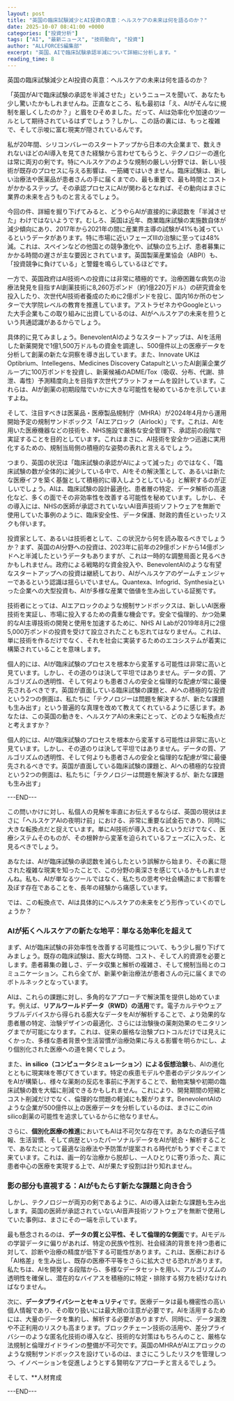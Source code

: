 ```yaml
---
layout: post
title: "英国の臨床試験減少とAI投資の真意：ヘルスケアの未来は何を語るのか？"
date: 2025-10-07 08:41:00 +0000
categories: ["投資分析"]
tags: ["AI", "最新ニュース", "技術動向", "投資"]
author: "ALLFORCES編集部"
excerpt: "英国、AIで臨床試験承認半減について詳細に分析します。"
reading_time: 8
---
```


英国の臨床試験減少とAI投資の真意：ヘルスケアの未来は何を語るのか？

「英国がAIで臨床試験の承認を半減させた」というニュースを聞いて、あなたも少し驚いたかもしれませんね。正直なところ、私も最初は「え、AIがそんなに規制を厳しくしたのか？」と眉をひそめました。だって、AIは効率化や加速のツールとして期待されているはずでしょう？しかし、この話の裏には、もっと複雑で、そして示唆に富む現実が隠されているんです。

私が20年間、シリコンバレーのスタートアップから日本の大企業まで、数えきれないほどのAI導入を見てきた経験から言わせてもらうと、テクノロジーの進化は常に両刃の剣です。特にヘルスケアのような規制の厳しい分野では、新しい技術が既存のプロセスに与える影響は、一筋縄ではいきません。臨床試験は、新しい治療法や医薬品が患者さんの手に届くまでの、最も重要で、最も時間とコストがかかるステップ。その承認プロセスにAIが関わるとなれば、その動向はまさに業界の未来を占うものと言えるでしょう。

今回の件、詳細を掘り下げてみると、どうやらAIが直接的に承認数を「半減させた」わけではないようです。むしろ、英国は近年、商業臨床試験の実施数自体が減少傾向にあり、2017年から2021年の間に産業界主導の試験が41%も減っているというデータがあります。特に市場に近いフェーズIIIの治験に至っては48%減。これは、スペインなどの他国との競争激化や、試験の立ち上げ、患者募集にかかる時間の遅さが主な要因とされています。英国製薬産業協会（ABPI）も、「投資競争に負けている」と警鐘を鳴らしているほどです。

一方で、英国政府はAI技術への投資には非常に積極的です。治療困難な病気の治療法発見を目指すAI創薬技術に8,260万ポンド（約1億220万ドル）の研究資金を投入したり、次世代AI技術者養成のために2億ポンドを投じ、国内16か所のセンターで大学院レベルの教育を推進しています。アストラゼネカやGoogleといった大手企業もこの取り組みに出資しているのは、AIがヘルスケアの未来を担うという共通認識があるからでしょう。

具体的に見てみましょう。BenevolentAIのようなスタートアップは、AIを活用した新薬開発で1億1,500万ドルもの資金を調達し、500億件以上の医療データを分析して創薬の新たな洞察を導き出しています。また、Innovate UKはOptibrium、Intellegens、Medicines Discovery CatapultといったAI創薬企業グループに100万ポンドを投資し、新薬候補のADME/Tox（吸収、分布、代謝、排泄、毒性）予測精度向上を目指す次世代プラットフォームを設計しています。これらは、AIが創薬の初期段階でいかに大きな可能性を秘めているかを示していますよね。

そして、注目すべきは医薬品・医療製品規制庁（MHRA）が2024年4月から運用開始予定の規制サンドボックス「AIエアロック（Airlock）」です。これは、AIを用いた医療機器などの技術を、NHS施設で厳格な安全管理下、承認前の段階で実証することを目的としています。これはまさに、AI技術を安全かつ迅速に実用化するための、規制当局側の積極的な姿勢の表れと言えるでしょう。

つまり、英国の状況は「臨床試験の承認がAIによって減った」のではなく、「臨床試験の数が全体的に減少している中で、AIをその解決策として、あるいは新たな医療イフを築く基盤として積極的に導入しようとしている」と解釈するのが正しいでしょう。AIは、臨床試験の設計最適化、患者層の特定、データ解析の高速化など、多くの面でその非効率性を改善する可能性を秘めています。しかし、その導入には、NHSの医師が承認されていないAI音声技術ソフトウェアを無断で使用していた事例のように、臨床安全性、データ保護、財政的責任といったリスクも伴います。

投資家として、あるいは技術者として、この状況から何を読み取るべきでしょうか？まず、英国のAI分野への投資は、2023年に前年の29億ポンドから14億ポンドへと半減したというデータもありますが、これは一時的な調整局面と見るべきかもしれません。政府による戦略的な資金投入や、BenevolentAIのような有望なスタートアップへの投資は継続しており、AIがヘルスケアのゲームチェンジャーであるという認識は揺らいでいません。Quantexa、Infogrid、Synthesiaといった企業への大型投資も、AIが多様な産業で価値を生み出している証拠です。

技術者にとっては、AIエアロックのような規制サンドボックスは、新しいAI医療技術を実証し、市場に投入するための貴重な機会です。安全で倫理的、かつ効果的なAI主導技術の開発と使用を加速するために、NHS AI Labが2019年8月に2億5,000万ポンドの投資を受けて設立されたことも忘れてはなりません。これは、単に技術を作るだけでなく、それを社会に実装するためのエコシステムが着実に構築されていることを意味します。

個人的には、AIが臨床試験のプロセスを根本から変革する可能性は非常に高いと見ています。しかし、その道のりは決して平坦ではありません。データの質、アルゴリズムの透明性、そして何よりも患者さんの安全と倫理的な配慮が常に最優先されるべきです。英国が直面している臨床試験の課題と、AIへの積極的な投資という2つの側面は、私たちに「テクノロジーは問題を解決するが、新たな課題も生み出す」という普遍的な真理を改めて教えてくれているように感じます。あなたは、この英国の動きを、ヘルスケアAIの未来にとって、どのような転換点だと考えますか？

個人的には、AIが臨床試験のプロセスを根本から変革する可能性は非常に高いと見ています。しかし、その道のりは決して平坦ではありません。データの質、アルゴリズムの透明性、そして何よりも患者さんの安全と倫理的な配慮が常に最優先されるべきです。英国が直面している臨床試験の課題と、AIへの積極的な投資という2つの側面は、私たちに「テクノロジーは問題を解決するが、新たな課題も生み出す」

---END---

この問いかけに対し、私個人の見解を率直にお伝えするならば、英国の現状はまさに「ヘルスケアAIの夜明け前」における、非常に重要な試金石であり、同時に大きな転換点だと捉えています。単にAI技術が導入されるというだけでなく、医療システムそのものが、その根幹から変革を迫られているフェーズに入った、と見るべきでしょう。

あなたは、AIが臨床試験の承認数を減らしたという誤解から始まり、その裏に隠された複雑な現実を知ったことで、この分野の奥深さを感じているかもしれませんね。私も、AIが単なるツールではなく、私たちの思考や社会構造にまで影響を及ぼす存在であることを、長年の経験から痛感しています。

では、この転換点で、AIは具体的にヘルスケアの未来をどう形作っていくのでしょうか？

### AIが拓くヘルスケアの新たな地平：単なる効率化を超えて

まず、AIが臨床試験の非効率性を改善する可能性について、もう少し掘り下げてみましょう。既存の臨床試験は、膨大な時間、コスト、そして人的資源を必要とします。患者募集の難しさ、データ収集と解析の複雑さ、そして規制当局とのコミュニケーション。これら全てが、新薬や新治療法が患者さんの元に届くまでのボトルネックとなっています。

AIは、これらの課題に対し、多角的なアプローチで解決策を提供し始めています。例えば、**リアルワールドデータ（RWD）の活用**です。電子カルテやウェアラブルデバイスから得られる膨大なデータをAIが解析することで、より効果的な患者層の特定、治験デザインの最適化、さらには治験後の薬剤効果のモニタリングまでが可能になります。これは、従来の厳格な治験プロトコルだけでは見えにくかった、多様な患者背景や生活習慣が治療効果に与える影響を明らかにし、より個別化された医療への道を開くでしょう。

また、**in silico（コンピュータシミュレーション）による仮想治験**も、AIの進化とともに現実味を帯びてきています。特定の疾患モデルや患者のデジタルツインをAIが構築し、様々な薬剤の反応を事前に予測することで、動物実験や初期の臨床試験の数を大幅に削減できるかもしれません。これにより、開発期間の短縮とコスト削減だけでなく、倫理的な問題の軽減にも繋がります。BenevolentAIのような企業が500億件以上の医療データを分析しているのは、まさにこのin silico創薬の可能性を追求しているからに他なりません。

さらに、**個別化医療の推進**においてもAIは不可欠な存在です。あなたの遺伝子情報、生活習慣、そして病歴といったパーソナルデータをAIが統合・解析することで、あなたにとって最適な治療法や予防策が提案される時代がもうすぐそこまで来ています。これは、画一的な治療から脱却し、一人ひとりに寄り添った、真に患者中心の医療を実現する上で、AIが果たす役割は計り知れません。

### 影の部分も直視する：AIがもたらす新たな課題と向き合う

しかし、テクノロジーが両刃の剣であるように、AIの導入は新たな課題も生み出します。英国の医師が承認されていないAI音声技術ソフトウェアを無断で使用していた事例は、まさにその一端を示しています。

最も懸念されるのは、**データの質と公平性、そして倫理的な側面**です。AIモデルの学習データに偏りがあれば、特定の民族や性別、社会経済的背景を持つ患者に対して、診断や治療の精度が低下する可能性があります。これは、医療における「AI格差」を生み出し、既存の医療不平等をさらに拡大させる恐れがあります。私たちは、AIを開発する段階から、多様なデータセットを用い、アルゴリズムの透明性を確保し、潜在的なバイアスを積極的に特定・排除する努力を続けなければなりません。

次に、**データプライバシーとセキュリティ**です。医療データは最も機密性の高い個人情報であり、その取り扱いには最大限の注意が必要です。AIを活用するためには、大量のデータを集約し、解析する必要がありますが、同時に、データ漏洩や不正利用のリスクも高まります。ブロックチェーン技術の活用や、差分プライバシーのような匿名化技術の導入など、技術的な対策はもちろんのこと、厳格な法規制と倫理ガイドラインの整備が不可欠です。英国のMHRAがAIエアロックのような規制サンドボックスを設けているのは、まさにこうしたリスクを管理しつつ、イノベーションを促進しようとする賢明なアプローチと言えるでしょう。

そして、**人材育成

---END---